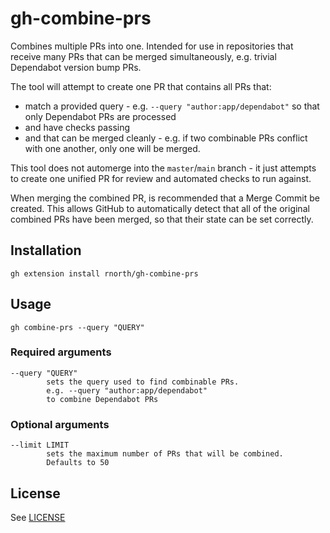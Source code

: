 # gh-combine-prs

Combines multiple PRs into one. 
Intended for use in repositories that receive many PRs that can be merged simultaneously, e.g. trivial Dependabot version bump PRs.

The tool will attempt to create one PR that contains all PRs that:

* match a provided query - e.g. `--query "author:app/dependabot"` so that only Dependabot PRs are processed
* and have checks passing
* and that can be merged cleanly - e.g. if two combinable PRs conflict with one another, only one will be merged.

This tool does not automerge into the `master`/`main` branch - it just attempts to create one unified PR for review and automated checks to run against.

When merging the combined PR, is recommended that a Merge Commit be created. 
This allows GitHub to automatically detect that all of the original combined PRs have been merged, so that their state can be set correctly.

## Installation

```
gh extension install rnorth/gh-combine-prs
```

## Usage
	
```
gh combine-prs --query "QUERY"
```

### Required arguments
    --query "QUERY"
            sets the query used to find combinable PRs.
            e.g. --query "author:app/dependabot"
            to combine Dependabot PRs

### Optional arguments
    --limit LIMIT
            sets the maximum number of PRs that will be combined.
            Defaults to 50

## License

See [LICENSE](./LICENSE)